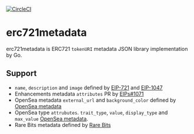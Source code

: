 [![CircleCI](https://circleci.com/gh/rmanzoku/erc721metadata.svg?style=svg)](https://circleci.com/gh/rmanzoku/erc721metadata)

# erc721metadata
erc721metadata is ERC721 `tokenURI` metadata JSON library implementation by Go.

## Support
- `name`, `description` and `image` defined by [EIP-721](https://github.com/ethereum/EIPs/blob/master/EIPS/eip-721.md) and [EIP-1047](https://github.com/ethereum/EIPs/blob/master/EIPS/eip-1047.md)
- Enhancements metadata `attributes` PR by [EIPs#1071](https://github.com/ethereum/EIPs/pull/1071)
- OpenSea metadata `external_url` and `background_color` defined by [OpenSea metadata](https://docs.opensea.io/docs/2-adding-metadata)
- OpenSea type `attrubutes`. `trait_type`, `value`, `display_type` and `max_value` [OpenSea metadata](https://docs.opensea.io/docs/2-adding-metadata).
- Rare Bits metadata defined by [Rare Bits](https://docs.rarebits.io/v1.0/reference#tokenitem)
